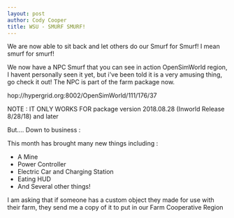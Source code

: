 ```yaml
---
layout: post
author: Cody Cooper
title: WSU - SMURF SMURF!
---
```


We are now able to sit back and let others do our Smurf for Smurf! I mean smurf for smurf!

We now have a NPC Smurf that you can see in action  OpenSimWorld region, I havent personally seen it yet, but i've been told it is a very amusing thing, go check it out! The NPC is part of the farm package now.

hop://hypergrid.org:8002/OpenSimWorld/111/176/37

NOTE : IT ONLY WORKS FOR package version 2018.08.28 (Inworld Release 8/28/18) and later


But.... Down to business :

This month has brought many new things including : 

- A Mine
- Power Controller
- Electric Car and Charging Station
- Eating HUD
- And Several other things!


I am asking that if someone has a custom object they made for use with their farm, they send me a copy of it to put in our Farm Cooperative Region
